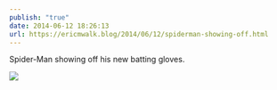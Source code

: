 ```yaml
---
publish: "true"
date: 2014-06-12 18:26:13
url: https://ericmwalk.blog/2014/06/12/spiderman-showing-off.html
---
```


Spider-Man showing off his new batting gloves.

![](https://ericmwalk.blog/uploads/2022/7b9414dbe8.jpg)